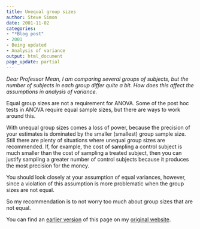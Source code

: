 ```yaml
---
title: Unequal group sizes
author: Steve Simon
date: 2001-11-02
categories:
- "*Blog post"
- 2001
- Being updated
- Analysis of variance
output: html_document
page_update: partial
---
```

*Dear Professor Mean, I am comparing several groups of subjects, but the
number of subjects in each group differ quite a bit. How does this
affect the assumptions in analysis of variance.*

Equal group sizes are not a requirement for ANOVA. Some of the post hoc
tests in ANOVA require equal sample sizes, but there are ways to work
around this.

With unequal group sizes comes a loss of power, because the precision of
your estimates is dominated by the smaller (smallest) group sample size.
Still there are plenty of situations where unequal group sizes are
recommended. If, for example, the cost of sampling a control subject is
much smaller than the cost of sampling a treated subject, then you can
justify sampling a greater number of control subjects because it
produces the most precision for the money.

You should look closely at your assumption of equal variances, however,
since a violation of this assumption is more problematic when the group
sizes are not equal.

So my recommendation is to not worry too much about group sizes that are
not equal.

You can find an [earlier version][sim1] of this page on my [original website][sim2].

[sim1]: http://www.pmean.com/01/unequal.html
[sim2]: http://www.pmean.com/original_site.html
